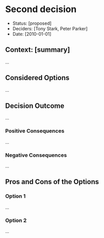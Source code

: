 # Second decision

- Status: [proposed]
- Deciders: [Tony Stark, Peter Parker]
- Date: [2010-01-01]

## Context: [summary]

...

## Considered Options

...

## Decision Outcome

...

### Positive Consequences

...

### Negative Consequences

...

## Pros and Cons of the Options

### Option 1

...

### Option 2

...
